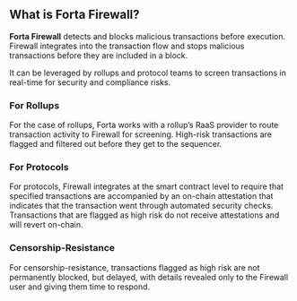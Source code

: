 ## What is Forta Firewall?

**Forta Firewall** detects and blocks malicious transactions before execution. Firewall integrates into the transaction flow and stops malicious transactions before they are included in a block.

It can be leveraged by rollups and protocol teams to screen transactions in real-time for security and compliance risks.

### For Rollups

For the case of rollups, Forta works with a rollup’s RaaS provider to route transaction activity to Firewall for screening. High-risk transactions are flagged and filtered out before they get to the sequencer.

### For Protocols

For protocols, Firewall integrates at the smart contract level to require that specified transactions are accompanied by an on-chain attestation that indicates that the transaction went through automated security checks. Transactions that are flagged as high risk do not receive attestations and will revert on-chain.

### Censorship-Resistance

For censorship-resistance, transactions flagged as high risk are not permanently blocked, but delayed, with details revealed only to the Firewall user and giving them time to respond.
